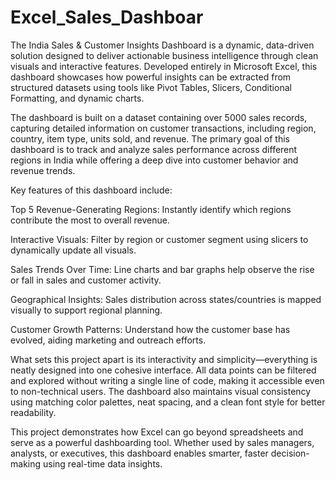 # Excel_Sales_Dashboar
The India Sales & Customer Insights Dashboard is a dynamic, data-driven solution designed to deliver actionable business intelligence through clean visuals and interactive features. Developed entirely in Microsoft Excel, this dashboard showcases how powerful insights can be extracted from structured datasets using tools like Pivot Tables, Slicers, Conditional Formatting, and dynamic charts.

The dashboard is built on a dataset containing over 5000 sales records, capturing detailed information on customer transactions, including region, country, item type, units sold, and revenue. The primary goal of this dashboard is to track and analyze sales performance across different regions in India while offering a deep dive into customer behavior and revenue trends.

Key features of this dashboard include:

Top 5 Revenue-Generating Regions: Instantly identify which regions contribute the most to overall revenue.

Interactive Visuals: Filter by region or customer segment using slicers to dynamically update all visuals.

Sales Trends Over Time: Line charts and bar graphs help observe the rise or fall in sales and customer activity.

Geographical Insights: Sales distribution across states/countries is mapped visually to support regional planning.

Customer Growth Patterns: Understand how the customer base has evolved, aiding marketing and outreach efforts.

What sets this project apart is its interactivity and simplicity—everything is neatly designed into one cohesive interface. All data points can be filtered and explored without writing a single line of code, making it accessible even to non-technical users. The dashboard also maintains visual consistency using matching color palettes, neat spacing, and a clean font style for better readability.

This project demonstrates how Excel can go beyond spreadsheets and serve as a powerful dashboarding tool. Whether used by sales managers, analysts, or executives, this dashboard enables smarter, faster decision-making using real-time data insights.
